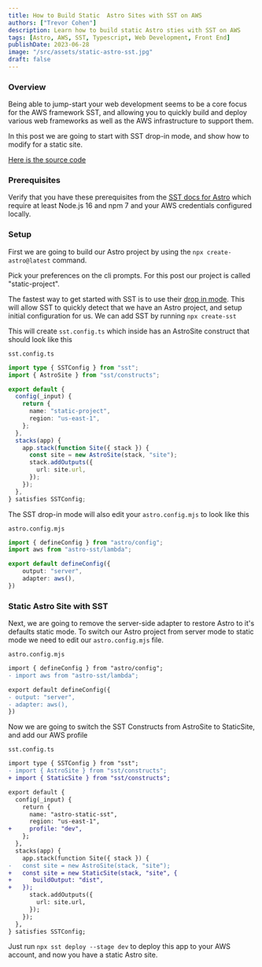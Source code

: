 ```yaml
---
title: How to Build Static  Astro Sites with SST on AWS
authors: ["Trevor Cohen"]
description: Learn how to build static Astro sties with SST on AWS
tags: [Astro, AWS, SST, Typescript, Web Development, Front End]
publishDate: 2023-06-28
image: "/src/assets/static-astro-sst.jpg"
draft: false
---
```

### Overview

Being able to jump-start your web development seems to be a core focus for the AWS framework SST, and allowing you to quickly build and deploy various web frameworks as well as the AWS infrastructure to support them.

In this post we are going to start with SST drop-in mode, and show how to modify for a static site.

[Here is the source code ](https://github.com/Start-Serverless/AstroSST)
### Prerequisites
 
 Verify that you have these  prerequisites from the [SST docs for Astro](https://docs.sst.dev/start/astro#prerequisites) which require at least Node.js 16 and npm 7 and your AWS credentials configured locally.
 ### Setup

First we are going to build our Astro project by using the `npx create-astro@latest` command.   

Pick your preferences on the cli prompts.  For this post our project is called "static-project".

The fastest way to get started with SST is to use their [drop in mode](https://docs.sst.dev/what-is-sst#drop-in-mode).  This will allow SST to quickly detect that we have an Astro project, and setup initial configuration for us.  We can add SST by running `npx create-sst`

This will create `sst.config.ts` which inside has an AstroSite construct that should look like this

`sst.config.ts`
```ts 
import type { SSTConfig } from "sst";
import { AstroSite } from "sst/constructs";

export default {
  config(_input) {
    return {
      name: "static-project",
      region: "us-east-1",
    };
  },
  stacks(app) {
    app.stack(function Site({ stack }) {
      const site = new AstroSite(stack, "site");
      stack.addOutputs({
        url: site.url,
      });
    });
  },
} satisfies SSTConfig;
```

The SST drop-in mode will also edit your `astro.config.mjs` to look like this

`astro.config.mjs`
```ts
import { defineConfig } from "astro/config";
import aws from "astro-sst/lambda";

export default defineConfig({
	output: "server",
	adapter: aws(),
})
```
### Static Astro Site with SST
Next, we are going to remove the server-side adapter to restore Astro to it's defaults static mode.  To switch our Astro project from  server mode to static mode we need to edit our `astro.config.mjs` file. 


`astro.config.mjs`
```diff
import { defineConfig } from "astro/config";
- import aws from "astro-sst/lambda";

export default defineConfig({
- output: "server",
- adapter: aws(),
})
```
Now we are going to switch the SST Constructs from AstroSite to StaticSite, and add our AWS profile 

`sst.config.ts`
```diff
import type { SSTConfig } from "sst";
- import { AstroSite } from "sst/constructs";
+ import { StaticSite } from "sst/constructs";

export default {
  config(_input) {
    return {
      name: "astro-static-sst",
      region: "us-east-1",
+     profile: "dev",
    };
  },
  stacks(app) {
    app.stack(function Site({ stack }) {
-   const site = new AstroSite(stack, "site");
+   const site = new StaticSite(stack, "site", {
+      buildOutput: "dist",
+   });
      stack.addOutputs({
        url: site.url,
      });
    });
  },
} satisfies SSTConfig;
```

Just run `npx sst deploy --stage dev` to deploy this app to your AWS account, and now you have a static Astro site. 


